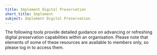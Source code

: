 ```yaml
---
title: Implement Digital Preservation
short_title: Implement
subject: Implement Digital Preservation
---
```


The following tools provide detailed guidance on advancing or refreshing digital preservation capabilities within an organisation. Please note that elements of some of these resources are available to members only, so please log in to access them.

